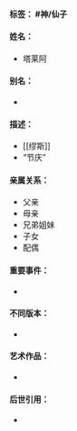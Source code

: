 #### 标签： #神/仙子
#### 姓名：
- 塔莱阿
#### 别名：
- 
#### 描述：
- [[缪斯]]
- “节庆”
#### 亲属关系：
- 父亲
- 母亲
- 兄弟姐妹
- 子女
- 配偶
#### 重要事件：
- 
#### 不同版本：
- 
#### 艺术作品：
- 
#### 后世引用：
- 